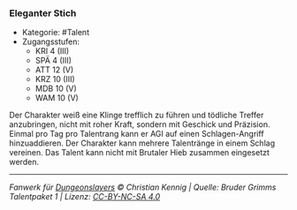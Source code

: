<!---
Dies ist ein Fanwerk für DUNGEONSLAYERS © von Christian Kennig

Quellen:      [Bruder Grimms Talentpaket 1](https://www.f-space.de/ds4/downloads.html)
              [Talentbeschreibungen](https://www.f-space.de/ds4/tools-talentcards.html)
License:      [CC-BY-NC-SA 4.0](https://creativecommons.org/licenses/by-nc-sa/4.0/deed.de)
Richtlinien:  [Fanwerkrichtlinien](https://www.dungeonslayers.net/fanwerk-richtlinien/)
Autor:        Zauberlehrling
-->

### Eleganter Stich

- Kategorie: #Talent
- Zugangsstufen:
  - KRI 4 (III)
  - SPÄ 4 (III)
  - ATT 12 (V)
  - KRZ 10 (III)
  - MDB 10 (V)
  - WAM 10 (V)

Der Charakter weiß eine Klinge trefflich zu führen und tödliche Treffer anzubringen, nicht mit roher Kraft, sondern mit Geschick und Präzision. Einmal pro Tag pro Talentrang kann er AGI auf einen Schlagen-Angriff hinzuaddieren. Der Charakter kann mehrere Talentränge in einem Schlag vereinen. Das Talent kann nicht mit Brutaler Hieb zusammen eingesetzt werden.

---

_Fanwerk für [Dungeonslayers](https://www.dungeonslayers.net/) © Christian Kennig | Quelle: Bruder Grimms Talentpaket 1 | Lizenz: [CC-BY-NC-SA 4.0](https://creativecommons.org/licenses/by-nc-sa/4.0/deed.de)_
